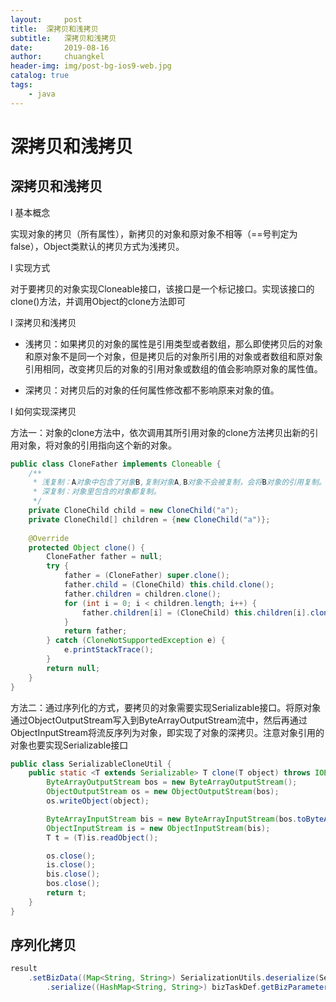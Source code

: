 ```yaml
---
layout:     post
title:	深拷贝和浅拷贝
subtitle: 	深拷贝和浅拷贝
date:       2019-08-16
author:     chuangkel
header-img: img/post-bg-ios9-web.jpg
catalog: true
tags:
    - java
---
```


# 深拷贝和浅拷贝



## 深拷贝和浅拷贝

l  基本概念

实现对象的拷贝（所有属性），新拷贝的对象和原对象不相等（==号判定为false），Object类默认的拷贝方式为浅拷贝。

l  实现方式

对于要拷贝的对象实现Cloneable接口，该接口是一个标记接口。实现该接口的clone()方法，并调用Object的clone方法即可

l  深拷贝和浅拷贝

* 浅拷贝：如果拷贝的对象的属性是引用类型或者数组，那么即使拷贝后的对象和原对象不是同一个对象，但是拷贝后的对象所引用的对象或者数组和原对象引用相同，改变拷贝后的对象的引用对象或数组的值会影响原对象的属性值。

* 深拷贝：对拷贝后的对象的任何属性修改都不影响原来对象的值。

l  如何实现深拷贝

方法一：对象的clone方法中，依次调用其所引用对象的clone方法拷贝出新的引用对象，将对象的引用指向这个新的对象。

```java
public class CloneFather implements Cloneable {
    /**
     * 浅复制：A对象中包含了对象B,复制对象A,B对象不会被复制，会将B对象的引用复制。
     * 深复制：对象里包含的对象都复制。
     */
    private CloneChild child = new CloneChild("a");
    private CloneChild[] children = {new CloneChild("a")};
    
    @Override
    protected Object clone() {
        CloneFather father = null;
        try {
            father = (CloneFather) super.clone();
            father.child = (CloneChild) this.child.clone();
            father.children = children.clone();
            for (int i = 0; i < children.length; i++) {
                father.children[i] = (CloneChild) this.children[i].clone();
            }
            return father;
        } catch (CloneNotSupportedException e) {
            e.printStackTrace();
        }
        return null;
    }
}
```



方法二：通过序列化的方式，要拷贝的对象需要实现Serializable接口。将原对象通过ObjectOutputStream写入到ByteArrayOutputStream流中，然后再通过ObjectInputStream将流反序列为对象，即实现了对象的深拷贝。注意对象引用的对象也要实现Serializable接口

```java
public class SerializableCloneUtil {
    public static <T extends Serializable> T clone(T object) throws IOException, ClassNotFoundException {
        ByteArrayOutputStream bos = new ByteArrayOutputStream();
        ObjectOutputStream os = new ObjectOutputStream(bos);
        os.writeObject(object);

        ByteArrayInputStream bis = new ByteArrayInputStream(bos.toByteArray());
        ObjectInputStream is = new ObjectInputStream(bis);
        T t = (T)is.readObject();

        os.close();
        is.close();
        bis.close();
        bos.close();
        return t;
    }
}
```





## 序列化拷贝

```java
result
    .setBizData((Map<String, String>) SerializationUtils.deserialize(SerializationUtils
        .serialize((HashMap<String, String>) bizTaskDef.getBizParameters())));
```